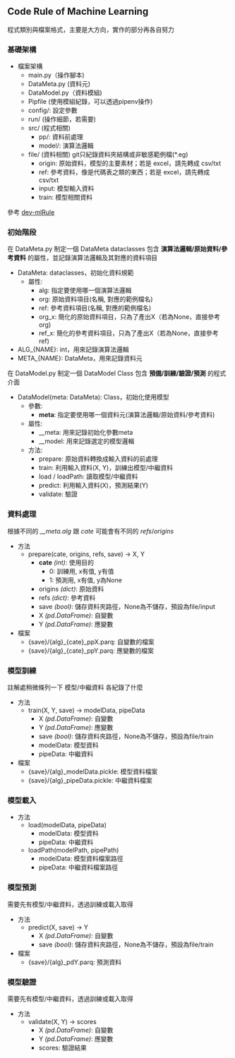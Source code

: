 ## Code Rule of Machine Learning

程式類別與檔案格式，主要是大方向，實作的部分再各自努力

### 基礎架構

* 檔案架構
  * main.py（操作腳本)
  * DataMeta.py (資料元)
  * DataModel.py（資料模組)
  * Pipfile (使用模組紀錄，可以透過pipenv操作)
  * config/: 設定參數
  * run/ (操作細節，若需要)
  * src/ (程式相關)
    * pp/: 資料前處理
    * model/: 演算法邏輯
  * file/ (資料相關) git只紀錄資料夾結構或非敏感範例檔(*.eg)
    * origin: 原始資料，模型的主要素材；若是 excel，請先轉成 csv/txt
    * ref: 參考資料，像是代碼表之類的東西；若是 excel，請先轉成 csv/txt
    * input: 模型輸入資料
    * train: 模型相關資料


參考 [dev-mlRule]


### 初始階段

在 DataMeta.py 制定一個 DataMeta dataclasses 包含 **演算法邏輯/原始資料/參考資料** 的屬性，並記錄演算法邏輯及其對應的資料項目


* DataMeta: dataclasses，初始化資料規範
  * 屬性: 
    * alg: 指定要使用哪一個演算法邏輯
    * org: 原始資料項目(名稱, 對應的範例檔名)
    * ref: 參考資料項目(名稱, 對應的範例檔名)
    * org_x: 簡化的原始資料項目，只為了產出X（若為None，直接參考 org)
    * ref_x: 簡化的參考資料項目，只為了產出X（若為None，直接參考 ref)
* ALG_{NAME}: int，用來記錄演算法邏輯
* META_{NAME}: DataMeta，用來記錄資料元


在 DataModel.py 制定一個 DataModel Class 包含 **預備/訓練/驗證/預測** 的程式介面


* DataModel(meta: DataMeta): Class，初始化使用模型
  * 參數:
    * **meta**: 指定要使用哪一個資料元(演算法邏輯/原始資料/參考資料)
  * 屬性: 
    * __meta: 用來記錄初始化參數meta
    * __model: 用來記錄選定的模型邏輯
  * 方法:
    * prepare: 原始資料轉換成輸入資料的前處理
    * train: 利用輸入資料(X, Y)，訓練出模型/中繼資料
    * load / loadPath: 讀取模型/中繼資料
    * predict: 利用輸入資料(X)，預測結果(Y)
    * validate: 驗證


### 資料處理

根據不同的 *__meta.alg* 跟 *cate* 可能會有不同的 *refs*/*origins*

* 方法
  * prepare(cate, origins, refs, save) -> X, Y
    * **cate** *(int)*: 使用目的
      * 0: 訓練用, x有值, y有值
      * 1: 預測用, x有值, y為None
    * origins *(dict)*: 原始資料
    * refs *(dict)*: 參考資料
    * save *(bool)*: 儲存資料夾路徑，None為不儲存，預設為file/input
    * X *(pd.DataFrame)*: 自變數
    * Y *(pd.DataFrame)*: 應變數
* 檔案
  * {save}/{alg}_{cate}_ppX.parq: 自變數的檔案
  * {save}/{alg}_{cate}_ppY.parq: 應變數的檔案


### 模型訓練

註解處稍微條列一下 模型/中繼資料 各紀錄了什麼

* 方法
  * train(X, Y, save) -> modelData, pipeData
    * X *(pd.DataFrame)*: 自變數
    * Y *(pd.DataFrame)*: 應變數
    * save *(bool)*: 儲存資料夾路徑，None為不儲存，預設為file/train
    * modelData: 模型資料
    * pipeData: 中繼資料
* 檔案
  * {save}/{alg}_modelData.pickle: 模型資料檔案
  * {save}/{alg}_pipeData.pickle: 中繼資料檔案


### 模型載入

* 方法
  * load(modelData, pipeData)
    * modelData: 模型資料
    * pipeData: 中繼資料
  * loadPath(modelPath, pipePath)
    * modelData: 模型資料檔案路徑
    * pipeData: 中繼資料檔案路徑


### 模型預測

需要先有模型/中繼資料，透過訓練或載入取得

* 方法
  * predict(X, save) -> Y
    * X *(pd.DataFrame)*: 自變數
    * save *(bool)*: 儲存資料夾路徑，None為不儲存，預設為file/train
* 檔案
  *  {save}/{alg}_pdY.parq: 預測資料


### 模型驗證

需要先有模型/中繼資料，透過訓練或載入取得

* 方法
  * validate(X, Y) -> scores
    * X *(pd.DataFrame)*: 自變數
    * Y *(pd.DataFrame)*: 應變數
    * scores: 驗證結果


[dev-mlRule]: https://github.com/tmnewa-ddc/dev-mlRule  "code rule of ml"